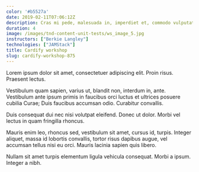 ```yaml
---
color: '#b5527a'
date: 2019-02-11T07:06:12Z
description: Cras mi pede, malesuada in, imperdiet et, commodo vulputate, justo. In blandit ultrices enim.
duration: 4
image: /images/tnd-content-unit-tests/ws_image_5.jpg
instructors: ["Berkie Langley"]
technologies: ["JAMStack"]
title: Cardify workshop
slug: cardify-workshop-875
---
```

Lorem ipsum dolor sit amet, consectetuer adipiscing elit. Proin risus. Praesent lectus.

Vestibulum quam sapien, varius ut, blandit non, interdum in, ante. Vestibulum ante ipsum primis in faucibus orci luctus et ultrices posuere cubilia Curae; Duis faucibus accumsan odio. Curabitur convallis.

Duis consequat dui nec nisi volutpat eleifend. Donec ut dolor. Morbi vel lectus in quam fringilla rhoncus.

Mauris enim leo, rhoncus sed, vestibulum sit amet, cursus id, turpis. Integer aliquet, massa id lobortis convallis, tortor risus dapibus augue, vel accumsan tellus nisi eu orci. Mauris lacinia sapien quis libero.

Nullam sit amet turpis elementum ligula vehicula consequat. Morbi a ipsum. Integer a nibh.
